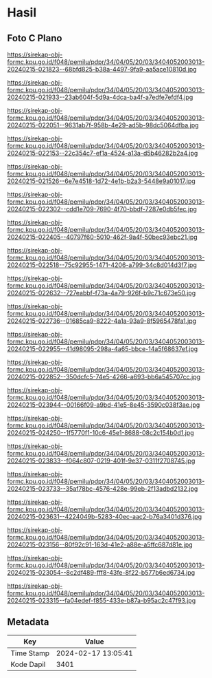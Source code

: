 # Hasil

## Foto C Plano

https://sirekap-obj-formc.kpu.go.id/f048/pemilu/pdpr/34/04/05/20/03/3404052003013-20240215-021823--68bfd825-b38a-4497-9fa9-aa5ace10810d.jpg

https://sirekap-obj-formc.kpu.go.id/f048/pemilu/pdpr/34/04/05/20/03/3404052003013-20240215-021933--23ab604f-5d9a-4dca-ba4f-a7edfe7efdf4.jpg

https://sirekap-obj-formc.kpu.go.id/f048/pemilu/pdpr/34/04/05/20/03/3404052003013-20240215-022051--9631ab7f-958b-4e29-ad5b-98dc5064dfba.jpg

https://sirekap-obj-formc.kpu.go.id/f048/pemilu/pdpr/34/04/05/20/03/3404052003013-20240215-022153--22c354c7-ef1a-4524-a13a-d5b46282b2a4.jpg

https://sirekap-obj-formc.kpu.go.id/f048/pemilu/pdpr/34/04/05/20/03/3404052003013-20240215-021526--6e7e4518-1d72-4e1b-b2a3-5448e9a01017.jpg

https://sirekap-obj-formc.kpu.go.id/f048/pemilu/pdpr/34/04/05/20/03/3404052003013-20240215-022302--cdd1e709-7690-4f70-bbdf-7287e0db5fec.jpg

https://sirekap-obj-formc.kpu.go.id/f048/pemilu/pdpr/34/04/05/20/03/3404052003013-20240215-022405--40797f60-5010-462f-9a4f-50bec93ebc21.jpg

https://sirekap-obj-formc.kpu.go.id/f048/pemilu/pdpr/34/04/05/20/03/3404052003013-20240215-022518--75c92955-1471-4206-a799-34c8d014d3f7.jpg

https://sirekap-obj-formc.kpu.go.id/f048/pemilu/pdpr/34/04/05/20/03/3404052003013-20240215-022632--727eabbf-f73a-4a79-926f-b9c71c673e50.jpg

https://sirekap-obj-formc.kpu.go.id/f048/pemilu/pdpr/34/04/05/20/03/3404052003013-20240215-022736--01685ca9-8222-4a1a-93a9-8f5965478fa1.jpg

https://sirekap-obj-formc.kpu.go.id/f048/pemilu/pdpr/34/04/05/20/03/3404052003013-20240215-022955--41d98095-298a-4a65-bbce-14a5f68637ef.jpg

https://sirekap-obj-formc.kpu.go.id/f048/pemilu/pdpr/34/04/05/20/03/3404052003013-20240215-022852--350dcfc5-74e5-4266-a693-bb6a545707cc.jpg

https://sirekap-obj-formc.kpu.go.id/f048/pemilu/pdpr/34/04/05/20/03/3404052003013-20240215-023944--00166f09-a9bd-41e5-8e45-3590c038f3ae.jpg

https://sirekap-obj-formc.kpu.go.id/f048/pemilu/pdpr/34/04/05/20/03/3404052003013-20240215-024250--1f5770f1-10c6-45e1-8688-08c2c154b0d1.jpg

https://sirekap-obj-formc.kpu.go.id/f048/pemilu/pdpr/34/04/05/20/03/3404052003013-20240215-023833--f064c807-0219-401f-9e37-0311f2708745.jpg

https://sirekap-obj-formc.kpu.go.id/f048/pemilu/pdpr/34/04/05/20/03/3404052003013-20240215-023733--35af78bc-4576-428e-99eb-2f13adbd2132.jpg

https://sirekap-obj-formc.kpu.go.id/f048/pemilu/pdpr/34/04/05/20/03/3404052003013-20240215-023631--4224049b-5283-40ec-aac2-b76a3401d376.jpg

https://sirekap-obj-formc.kpu.go.id/f048/pemilu/pdpr/34/04/05/20/03/3404052003013-20240215-023156--80f92c91-163d-41e2-a88e-a5ffc687d81e.jpg

https://sirekap-obj-formc.kpu.go.id/f048/pemilu/pdpr/34/04/05/20/03/3404052003013-20240215-023054--8c2df489-fff8-43fe-8f22-b577b6ed6734.jpg

https://sirekap-obj-formc.kpu.go.id/f048/pemilu/pdpr/34/04/05/20/03/3404052003013-20240215-023315--fa04edef-f855-433e-b87a-b95ac2c47f93.jpg


## Metadata

| Key        | Value               |
| ---------- | ------------------- |
| Time Stamp | 2024-02-17 13:05:41 |
| Kode Dapil | 3401                |



